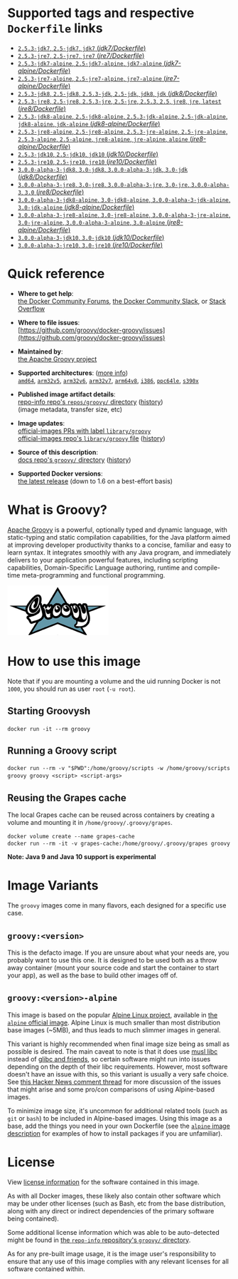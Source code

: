 <!--

********************************************************************************

WARNING:

    DO NOT EDIT "groovy/README.md"

    IT IS AUTO-GENERATED

    (from the other files in "groovy/" combined with a set of templates)

********************************************************************************

-->

# Supported tags and respective `Dockerfile` links

-	[`2.5.3-jdk7`, `2.5-jdk7`, `jdk7` (*jdk7/Dockerfile*)](https://github.com/groovy/docker-groovy/blob/1b26ed9353728e24805cc5959b71d2661c6de5d1/jdk7/Dockerfile)
-	[`2.5.3-jre7`, `2.5-jre7`, `jre7` (*jre7/Dockerfile*)](https://github.com/groovy/docker-groovy/blob/1b26ed9353728e24805cc5959b71d2661c6de5d1/jre7/Dockerfile)
-	[`2.5.3-jdk7-alpine`, `2.5-jdk7-alpine`, `jdk7-alpine` (*jdk7-alpine/Dockerfile*)](https://github.com/groovy/docker-groovy/blob/1b26ed9353728e24805cc5959b71d2661c6de5d1/jdk7-alpine/Dockerfile)
-	[`2.5.3-jre7-alpine`, `2.5-jre7-alpine`, `jre7-alpine` (*jre7-alpine/Dockerfile*)](https://github.com/groovy/docker-groovy/blob/1b26ed9353728e24805cc5959b71d2661c6de5d1/jre7-alpine/Dockerfile)
-	[`2.5.3-jdk8`, `2.5-jdk8`, `2.5.3-jdk`, `2.5-jdk`, `jdk8`, `jdk` (*jdk8/Dockerfile*)](https://github.com/groovy/docker-groovy/blob/1b26ed9353728e24805cc5959b71d2661c6de5d1/jdk8/Dockerfile)
-	[`2.5.3-jre8`, `2.5-jre8`, `2.5.3-jre`, `2.5-jre`, `2.5.3`, `2.5`, `jre8`, `jre`, `latest` (*jre8/Dockerfile*)](https://github.com/groovy/docker-groovy/blob/1b26ed9353728e24805cc5959b71d2661c6de5d1/jre8/Dockerfile)
-	[`2.5.3-jdk8-alpine`, `2.5-jdk8-alpine`, `2.5.3-jdk-alpine`, `2.5-jdk-alpine`, `jdk8-alpine`, `jdk-alpine` (*jdk8-alpine/Dockerfile*)](https://github.com/groovy/docker-groovy/blob/1b26ed9353728e24805cc5959b71d2661c6de5d1/jdk8-alpine/Dockerfile)
-	[`2.5.3-jre8-alpine`, `2.5-jre8-alpine`, `2.5.3-jre-alpine`, `2.5-jre-alpine`, `2.5.3-alpine`, `2.5-alpine`, `jre8-alpine`, `jre-alpine`, `alpine` (*jre8-alpine/Dockerfile*)](https://github.com/groovy/docker-groovy/blob/1b26ed9353728e24805cc5959b71d2661c6de5d1/jre8-alpine/Dockerfile)
-	[`2.5.3-jdk10`, `2.5-jdk10`, `jdk10` (*jdk10/Dockerfile*)](https://github.com/groovy/docker-groovy/blob/1b26ed9353728e24805cc5959b71d2661c6de5d1/jdk10/Dockerfile)
-	[`2.5.3-jre10`, `2.5-jre10`, `jre10` (*jre10/Dockerfile*)](https://github.com/groovy/docker-groovy/blob/1b26ed9353728e24805cc5959b71d2661c6de5d1/jre10/Dockerfile)
-	[`3.0.0-alpha-3-jdk8`, `3.0-jdk8`, `3.0.0-alpha-3-jdk`, `3.0-jdk` (*jdk8/Dockerfile*)](https://github.com/groovy/docker-groovy/blob/390473bcc81d38bde4f1f9520716bc5af0f283ce/jdk8/Dockerfile)
-	[`3.0.0-alpha-3-jre8`, `3.0-jre8`, `3.0.0-alpha-3-jre`, `3.0-jre`, `3.0.0-alpha-3`, `3.0` (*jre8/Dockerfile*)](https://github.com/groovy/docker-groovy/blob/390473bcc81d38bde4f1f9520716bc5af0f283ce/jre8/Dockerfile)
-	[`3.0.0-alpha-3-jdk8-alpine`, `3.0-jdk8-alpine`, `3.0.0-alpha-3-jdk-alpine`, `3.0-jdk-alpine` (*jdk8-alpine/Dockerfile*)](https://github.com/groovy/docker-groovy/blob/390473bcc81d38bde4f1f9520716bc5af0f283ce/jdk8-alpine/Dockerfile)
-	[`3.0.0-alpha-3-jre8-alpine`, `3.0-jre8-alpine`, `3.0.0-alpha-3-jre-alpine`, `3.0-jre-alpine`, `3.0.0-alpha-3-alpine`, `3.0-alpine` (*jre8-alpine/Dockerfile*)](https://github.com/groovy/docker-groovy/blob/390473bcc81d38bde4f1f9520716bc5af0f283ce/jre8-alpine/Dockerfile)
-	[`3.0.0-alpha-3-jdk10`, `3.0-jdk10` (*jdk10/Dockerfile*)](https://github.com/groovy/docker-groovy/blob/390473bcc81d38bde4f1f9520716bc5af0f283ce/jdk10/Dockerfile)
-	[`3.0.0-alpha-3-jre10`, `3.0-jre10` (*jre10/Dockerfile*)](https://github.com/groovy/docker-groovy/blob/390473bcc81d38bde4f1f9520716bc5af0f283ce/jre10/Dockerfile)

# Quick reference

-	**Where to get help**:  
	[the Docker Community Forums](https://forums.docker.com/), [the Docker Community Slack](https://blog.docker.com/2016/11/introducing-docker-community-directory-docker-community-slack/), or [Stack Overflow](https://stackoverflow.com/search?tab=newest&q=docker)

-	**Where to file issues**:  
	[https://github.com/groovy/docker-groovy/issues](https://github.com/groovy/docker-groovy/issues)

-	**Maintained by**:  
	[the Apache Groovy project](https://github.com/groovy/docker-groovy)

-	**Supported architectures**: ([more info](https://github.com/docker-library/official-images#architectures-other-than-amd64))  
	[`amd64`](https://hub.docker.com/r/amd64/groovy/), [`arm32v5`](https://hub.docker.com/r/arm32v5/groovy/), [`arm32v6`](https://hub.docker.com/r/arm32v6/groovy/), [`arm32v7`](https://hub.docker.com/r/arm32v7/groovy/), [`arm64v8`](https://hub.docker.com/r/arm64v8/groovy/), [`i386`](https://hub.docker.com/r/i386/groovy/), [`ppc64le`](https://hub.docker.com/r/ppc64le/groovy/), [`s390x`](https://hub.docker.com/r/s390x/groovy/)

-	**Published image artifact details**:  
	[repo-info repo's `repos/groovy/` directory](https://github.com/docker-library/repo-info/blob/master/repos/groovy) ([history](https://github.com/docker-library/repo-info/commits/master/repos/groovy))  
	(image metadata, transfer size, etc)

-	**Image updates**:  
	[official-images PRs with label `library/groovy`](https://github.com/docker-library/official-images/pulls?q=label%3Alibrary%2Fgroovy)  
	[official-images repo's `library/groovy` file](https://github.com/docker-library/official-images/blob/master/library/groovy) ([history](https://github.com/docker-library/official-images/commits/master/library/groovy))

-	**Source of this description**:  
	[docs repo's `groovy/` directory](https://github.com/docker-library/docs/tree/master/groovy) ([history](https://github.com/docker-library/docs/commits/master/groovy))

-	**Supported Docker versions**:  
	[the latest release](https://github.com/docker/docker-ce/releases/latest) (down to 1.6 on a best-effort basis)

# What is Groovy?

[Apache Groovy](http://groovy-lang.org/) is a powerful, optionally typed and dynamic language, with static-typing and static compilation capabilities, for the Java platform aimed at improving developer productivity thanks to a concise, familiar and easy to learn syntax. It integrates smoothly with any Java program, and immediately delivers to your application powerful features, including scripting capabilities, Domain-Specific Language authoring, runtime and compile-time meta-programming and functional programming.

![logo](https://raw.githubusercontent.com/docker-library/docs/bb5fc730ed18c45d86425f9fa4265d50cb795ec8/groovy/logo.png)

# How to use this image

Note that if you are mounting a volume and the uid running Docker is not `1000`, you should run as user `root` (`-u root`).

## Starting Groovysh

`docker run -it --rm groovy`

## Running a Groovy script

`docker run --rm -v "$PWD":/home/groovy/scripts -w /home/groovy/scripts groovy groovy <script> <script-args>`

## Reusing the Grapes cache

The local Grapes cache can be reused across containers by creating a volume and mounting it in `/home/groovy/.groovy/grapes`.

```console
docker volume create --name grapes-cache
docker run --rm -it -v grapes-cache:/home/groovy/.groovy/grapes groovy
```

**Note: Java 9 and Java 10 support is experimental**

# Image Variants

The `groovy` images come in many flavors, each designed for a specific use case.

## `groovy:<version>`

This is the defacto image. If you are unsure about what your needs are, you probably want to use this one. It is designed to be used both as a throw away container (mount your source code and start the container to start your app), as well as the base to build other images off of.

## `groovy:<version>-alpine`

This image is based on the popular [Alpine Linux project](http://alpinelinux.org), available in [the `alpine` official image](https://hub.docker.com/_/alpine). Alpine Linux is much smaller than most distribution base images (~5MB), and thus leads to much slimmer images in general.

This variant is highly recommended when final image size being as small as possible is desired. The main caveat to note is that it does use [musl libc](http://www.musl-libc.org) instead of [glibc and friends](http://www.etalabs.net/compare_libcs.html), so certain software might run into issues depending on the depth of their libc requirements. However, most software doesn't have an issue with this, so this variant is usually a very safe choice. See [this Hacker News comment thread](https://news.ycombinator.com/item?id=10782897) for more discussion of the issues that might arise and some pro/con comparisons of using Alpine-based images.

To minimize image size, it's uncommon for additional related tools (such as `git` or `bash`) to be included in Alpine-based images. Using this image as a base, add the things you need in your own Dockerfile (see the [`alpine` image description](https://hub.docker.com/_/alpine/) for examples of how to install packages if you are unfamiliar).

# License

View [license information](http://www.apache.org/licenses/LICENSE-2.0.html) for the software contained in this image.

As with all Docker images, these likely also contain other software which may be under other licenses (such as Bash, etc from the base distribution, along with any direct or indirect dependencies of the primary software being contained).

Some additional license information which was able to be auto-detected might be found in [the `repo-info` repository's `groovy/` directory](https://github.com/docker-library/repo-info/tree/master/repos/groovy).

As for any pre-built image usage, it is the image user's responsibility to ensure that any use of this image complies with any relevant licenses for all software contained within.
